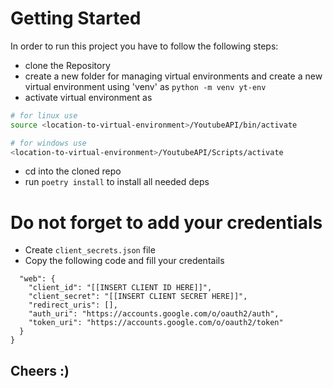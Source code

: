 # Getting Started

In order to run this project you have to follow the following steps:

- clone the Repository
- create a new folder for managing virtual environments and create a new virtual environment using 'venv' as `python -m venv yt-env`
- activate virtual environment as

```zsh
# for linux use
source <location-to-virtual-environment>/YoutubeAPI/bin/activate

# for windows use
<location-to-virtual-environment>/YoutubeAPI/Scripts/activate
```

- cd into the cloned repo
- run `poetry install` to install all needed deps

# Do not forget to add your credentials

- Create `client_secrets.json` file
- Copy the following code and fill your credentails

```{
  "web": {
    "client_id": "[[INSERT CLIENT ID HERE]]",
    "client_secret": "[[INSERT CLIENT SECRET HERE]]",
    "redirect_uris": [],
    "auth_uri": "https://accounts.google.com/o/oauth2/auth",
    "token_uri": "https://accounts.google.com/o/oauth2/token"
  }
}
```

## Cheers :)
